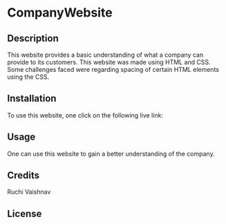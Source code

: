 # CompanyWebsite
## Description

This website provides a basic understanding of what a company can provide to its customers. This website was made using HTML and CSS. Some challenges faced were regarding spacing of certain HTML elements using the CSS.

## Installation

To use this website, one click on the following live link: 

## Usage

One can use this website to gain a better understanding of the company.

## Credits

Ruchi Vaishnav

## License


